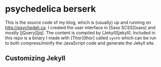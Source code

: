 psychedelica berserk
====================

This is the source code of my blog, which is (usually) up and running on <http://psychedeli.ca>. I created the user interface in [Sass SCSS][sass] and mostly [jQuery][jq]. The content is compiled by [Jekyll][jekyll]. Included in this repo is a binary I made with [Thor][thor] called `synth` which can be run to both compress/minify the JavaScript code and generate the Jekyll site.

Customizing Jekyll
------------------
